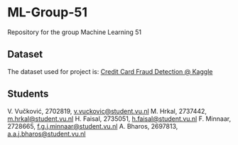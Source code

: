 # ML-Group-51
Repository for the group Machine Learning 51

## Dataset

The dataset used for project is: [Credit Card Fraud Detection @ Kaggle](https://www.kaggle.com/mlg-ulb/creditcardfraud/)

## Students

V. Vučković, 2702819, v.vuckovic@student.vu.nl
M. Hrkal, 2737442, m.hrkal@student.vu.nl
H. Faisal, 2735051, h.faisal@student.vu.nl
F. Minnaar, 2728665, f.g.j.minnaar@student.vu.nl
A. Bharos, 2697813, a.a.j.bharos@student.vu.nl


